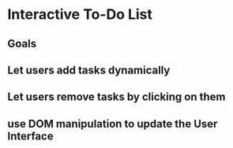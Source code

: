 # Interactive To-Do List

## Goals

## Let users add tasks dynamically

## Let users remove tasks by clicking on them

## use DOM manipulation to update the User Interface